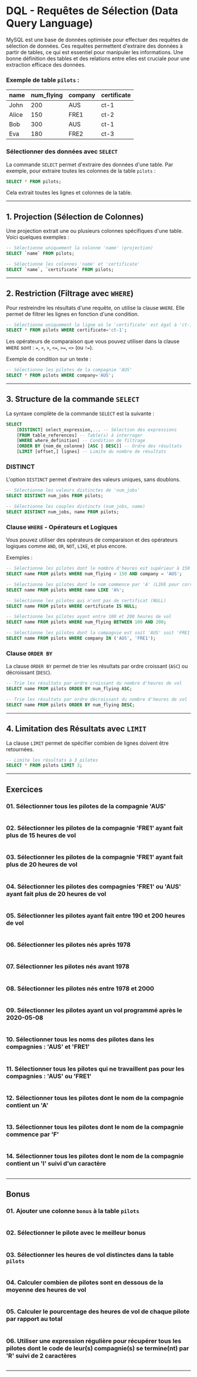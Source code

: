 # **DQL - Requêtes de Sélection (Data Query Language)**

MySQL est une base de données optimisée pour effectuer des requêtes de sélection de données. Ces requêtes permettent d'extraire des données à partir de tables, ce qui est essentiel pour manipuler les informations. Une bonne définition des tables et des relations entre elles est cruciale pour une extraction efficace des données.

### Exemple de table `pilots` :

| name | num_flying | company | certificate |
|------|------------|---------|-------------|
| John | 200        | AUS     | ct-1        |
| Alice| 150        | FRE1    | ct-2        |
| Bob  | 300        | AUS     | ct-1        |
| Eva  | 180        | FRE2    | ct-3        |

### **Sélectionner des données avec `SELECT`**

La commande `SELECT` permet d'extraire des données d'une table. Par exemple, pour extraire toutes les colonnes de la table `pilots` :

```sql
SELECT * FROM pilots;
```

Cela extrait toutes les lignes et colonnes de la table.

---

## **1. Projection (Sélection de Colonnes)**

Une projection extrait une ou plusieurs colonnes spécifiques d'une table. Voici quelques exemples :

```sql
-- Sélectionne uniquement la colonne 'name' (projection)
SELECT `name` FROM pilots;

-- Sélectionne les colonnes 'name' et 'certificate'
SELECT `name`, `certificate` FROM pilots;
```

---

## **2. Restriction (Filtrage avec `WHERE`)**

Pour restreindre les résultats d'une requête, on utilise la clause `WHERE`. Elle permet de filtrer les lignes en fonction d'une condition.

```sql
-- Sélectionne uniquement la ligne où le 'certificate' est égal à 'ct-1'
SELECT * FROM pilots WHERE certificate='ct-1';
```

Les opérateurs de comparaison que vous pouvez utiliser dans la clause `WHERE` sont : `=`, `<`, `>`, `<=`, `>=`, `<>` (ou `!=`).

Exemple de condition sur un texte :

```sql
-- Sélectionne les pilotes de la compagnie 'AUS'
SELECT * FROM pilots WHERE company='AUS';
```

---

## **3. Structure de la commande `SELECT`**

La syntaxe complète de la commande `SELECT` est la suivante :

```sql
SELECT
    [DISTINCT] select_expression,... -- Sélection des expressions
    [FROM table_references] -- Table(s) à interroger
    [WHERE where_definition] -- Condition de filtrage
    [ORDER BY {nom_de_colonne} [ASC | DESC]] -- Ordre des résultats
    [LIMIT [offset,] lignes] -- Limite du nombre de résultats
```

### **DISTINCT**

L'option `DISTINCT` permet d'extraire des valeurs uniques, sans doublons.

```sql
-- Sélectionne les valeurs distinctes de 'num_jobs'
SELECT DISTINCT num_jobs FROM pilots;

-- Sélectionne les couples distincts (num_jobs, name)
SELECT DISTINCT num_jobs, name FROM pilots;
```

### **Clause `WHERE` - Opérateurs et Logiques**

Vous pouvez utiliser des opérateurs de comparaison et des opérateurs logiques comme `AND`, `OR`, `NOT`, `LIKE`, et plus encore.

Exemples :

```sql
-- Sélectionne les pilotes dont le nombre d'heures est supérieur à 150 et qui sont dans la compagnie 'AUS'
SELECT name FROM pilots WHERE num_flying > 150 AND company = 'AUS';

-- Sélectionne les pilotes dont le nom commence par 'A' (LIKE pour correspondance partielle)
SELECT name FROM pilots WHERE name LIKE 'A%';

-- Sélectionne les pilotes qui n'ont pas de certificat (NULL)
SELECT name FROM pilots WHERE certificate IS NULL;

-- Sélectionne les pilotes ayant entre 100 et 200 heures de vol
SELECT name FROM pilots WHERE num_flying BETWEEN 100 AND 200;

-- Sélectionne les pilotes dont la compagnie est soit 'AUS' soit 'FRE1'
SELECT name FROM pilots WHERE company IN ('AUS', 'FRE1');
```

### **Clause `ORDER BY`**

La clause `ORDER BY` permet de trier les résultats par ordre croissant (`ASC`) ou décroissant (`DESC`).

```sql
-- Trie les résultats par ordre croissant du nombre d'heures de vol
SELECT name FROM pilots ORDER BY num_flying ASC;

-- Trie les résultats par ordre décroissant du nombre d'heures de vol
SELECT name FROM pilots ORDER BY num_flying DESC;
```

---

## **4. Limitation des Résultats avec `LIMIT`**

La clause `LIMIT` permet de spécifier combien de lignes doivent être retournées.

```sql
-- Limite les résultats à 3 pilotes
SELECT * FROM pilots LIMIT 3;
```

---

## **Exercices**

### **01. Sélectionner tous les pilotes de la compagnie 'AUS'**

```sql
```

### **02. Sélectionner les pilotes de la compagnie 'FRE1' ayant fait plus de 15 heures de vol**

```sql
```

### **03. Sélectionner les pilotes de la compagnie 'FRE1' ayant fait plus de 20 heures de vol**

```sql
```

### **04. Sélectionner les pilotes des compagnies 'FRE1' ou 'AUS' ayant fait plus de 20 heures de vol**

```sql
```

### **05. Sélectionner les pilotes ayant fait entre 190 et 200 heures de vol**

```sql
```

### **06. Sélectionner les pilotes nés après 1978**

```sql
```

### **07. Sélectionner les pilotes nés avant 1978**

```sql
```

### **08. Sélectionner les pilotes nés entre 1978 et 2000**

```sql
```

### **09. Sélectionner les pilotes ayant un vol programmé après le 2020-05-08**

```sql
```

### **10. Sélectionner tous les noms des pilotes dans les compagnies : 'AUS' et 'FRE1'**

```sql
```

### **11. Sélectionner tous les pilotes qui ne travaillent pas pour les compagnies : 'AUS' ou 'FRE1'**

```sql
```

### **12. Sélectionner tous les pilotes dont le nom de la compagnie contient un 'A'**

```sql
```

### **13. Sélectionner tous les pilotes dont le nom de la compagnie commence par 'F'**

```sql
```

### **14. Sélectionner tous les pilotes dont le nom de la compagnie contient un 'I' suivi d'un caractère**

```sql
```

---

## **Bonus**

### **01. Ajouter une colonne `bonus` à la table `pilots`**

```sql

```

### **02. Sélectionner le pilote avec le meilleur bonus**

```sql
```

### **03. Sélectionner les heures de vol distinctes dans la table `pilots`**

```sql
```

### **04. Calculer combien de pilotes sont en dessous de la moyenne des heures de vol**

```sql
```

### **05. Calculer le pourcentage des heures de vol de chaque pilote par rapport au total**

```sql

```

### **06. Utiliser une expression régulière pour récupérer tous les pilotes dont le code de leur(s) compagnie(s) se termine(nt) par 'R' suivi de 2 caractères**

```sql
```

---
